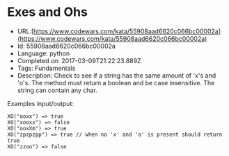 # Exes and Ohs

 - URL:[https://www.codewars.com/kata/55908aad6620c066bc00002a](https://www.codewars.com/kata/55908aad6620c066bc00002a)
 - Id: 55908aad6620c066bc00002a
 - Language: python
 - Completed on: 2017-03-09T21:22:23.889Z
 - Tags: Fundamentals
 - Description:
Check to see if a string has the same amount of 'x's and 'o's. The method must return a boolean and be case insensitive. The string can contain any char.

Examples input/output:
```
XO("ooxx") => true
XO("xooxx") => false
XO("ooxXm") => true
XO("zpzpzpp") => true // when no 'x' and 'o' is present should return true
XO("zzoo") => false
```
